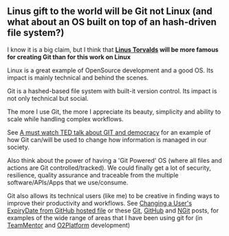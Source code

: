 ##  Linus gift to the world will be Git not Linux (and what about an OS built on top of an hash-driven file system?) 

I know it is a big claim, but I think that **[Linus Torvalds](http://en.wikipedia.org/wiki/Linus_Torvalds) will be more famous for creating Git than for this work on Linux**

Linux is a great example of OpenSource development and a good OS. Its impact is mainly technical and behind the scenes.

Git is a hashed-based file system with built-it version control. Its impact is not only technical but social.

The more I use Git, the more I appreciate its beauty, simplicity and ability to scale while handling complex workflows.

See [A must watch TED talk about GIT and democracy](http://blog.diniscruz.com/2012/10/a-must-watch-ted-talk-about-git-and.html) for an example of how Git can/will be used to change how information is managed in our society.

Also think about the power of having a 'Git Powered' OS (where all files and actions are Git controlled/tracked). We could finally get a lot of security, resilience, quality assurance and traceable from the multiple software/APIs/Apps that we use/consume.

Git also allows its technical users (like me) to be creative in finding ways to improve their productivity and workflows. See [Changing a User's ExpiryDate from GitHub hosted file](http://blog.diniscruz.com/2013/04/changing-users-expirydate-from-github.html) or these [Git](http://blog.diniscruz.com/search/label/Git),  [GitHub](http://blog.diniscruz.com/search/label/GitHub) and [NGit](http://blog.diniscruz.com/search/label/NGit) posts, for examples of the wide range of areas that I have been using git for (in [TeamMentor](http://teammentor.net/) and [O2Platform](http://blog.diniscruz.com/p/owasp-o2-platform.html) development) 
